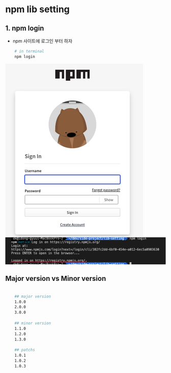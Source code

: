 # npm lib setting

## 1. npm login

- npm 사이트에 로그인 부터 하자

```sh
    # in terminal
    npm login
```

![npm](./public/npm.png)
![lib](./public/lib.png)

## Major version vs Minor version

```sh

    ## major version
    1.0.0
    2.0.0
    3.0.0

    ## minor version
    1.1.0
    1.2.0
    1.3.0

    ## patchs
    1.0.1
    1.0.2
    1.0.3
```
